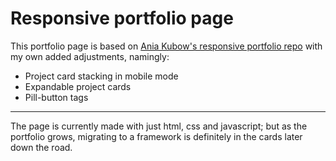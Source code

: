 # Responsive portfolio page
This portfolio page is based on [Ania Kubow's responsive portfolio repo](https://github.com/kubowania/responsive-portfolio) with my own added adjustments, namingly:
- Project card stacking in mobile mode
- Expandable project cards
- Pill-button tags

---

The page is currently made with just html, css and javascript; but as the portfolio grows, migrating to a framework is definitely in the cards later down the road.
